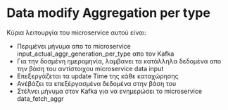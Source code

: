 # Data modify Aggregation per type

Κύρια λειτουργία του microservice αυτού είναι:

- Περιμένει μήνυμα απο το microservice input_actual_aggr_generation_per_type απο τον Kafka
- Για την δοσμένη ημερομηνία, λαμβανει τα κατάλληλα δεδομένα απο την βάση του αντίστοιχου microservice data input
- Επεξεργάζεται τα update Time της κάθε καταχώρησης
- Ανέβάζει τα επεξέργασμένα δεδομένα στην βάση του
- Στέλνει μήνυμα στον Kafka για να ενημερώσει το microservice data_fetch_aggr
